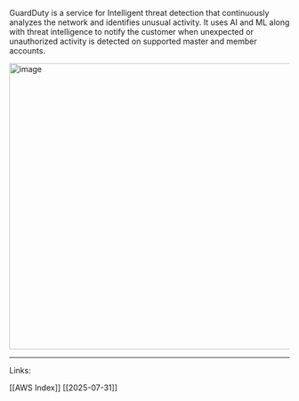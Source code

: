 GuardDuty is a service for Intelligent threat detection that continuously analyzes the network and identifies unusual activity.  It uses AI and ML along with threat intelligence to notify the customer when unexpected or unauthorized activity is detected on supported master and member accounts. 

<img width="1133" height="514" alt="image" src="https://github.com/user-attachments/assets/6f72f4b6-c52c-4dbd-86a7-7217557e1472" />

---
Links:

[[AWS Index]]
[[2025-07-31]]




